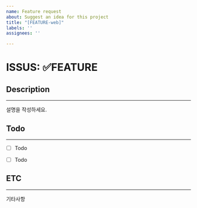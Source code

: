 ```yaml
---
name: Feature request
about: Suggest an idea for this project
title: "[FEATURE-web]"
labels: ''
assignees: ''

---
```


# ISSUS: ✅FEATURE
## Description
---
설명을 작성하세요.


## Todo
---
- [ ] Todo
- [ ] Todo



## ETC
---
기타사항
